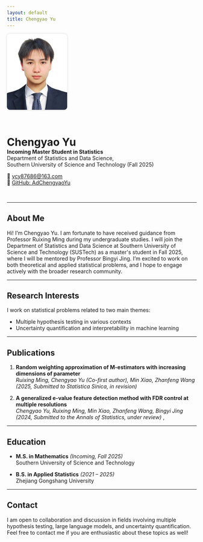 ```yaml
---
layout: default
title: Chengyao Yu
---
```


<div style="display: flex; align-items: center; gap: 30px; flex-wrap: wrap; margin-bottom: 30px;">
  <img src="profile.jpg" alt="Chengyao Yu" width="160" style="border-radius: 8px; box-shadow: 0 0 5px rgba(0,0,0,0.15);" />
  <div>
    <h1 style="margin-bottom: 0;">Chengyao Yu</h1>
    <p style="margin-top: 0;"><strong>Incoming Master Student in Statistics</strong><br/>
    Department of Statistics and Data Science,<br/>
    Southern University of Science and Technology (Fall 2025)</p>
    <p>
      📧 <a href="mailto:ycy87686@163.com">ycy87686@163.com</a><br/>
      🔗 <a href="https://github.com/AdChengyaoYu" target="_blank">GitHub: AdChengyaoYu</a>
    </p>
  </div>
</div>

---

## About Me

Hi! I’m Chengyao Yu. I am fortunate to have received guidance from Professor Ruixing Ming during my undergraduate studies. I will join the Department of Statistics and Data Science at Southern University of Science and Technology (SUSTech) as a master's student in Fall 2025, where I will be mentored by Professor Bingyi Jing. I’m excited to work on both theoretical and applied statistical problems, and I hope to engage actively with the broader research community.

---

## Research Interests

I work on statistical problems related to two main themes:

- Multiple hypothesis testing in various contexts  
- Uncertainty quantification and interpretability in machine learning

---

## Publications

1. **Random weighting approximation of M-estimators with increasing dimensions of parameter**  
   *Ruixing Ming, Chengyao Yu (Co-first author), Min Xiao, Zhanfeng Wang*
   *(2025, Submitted to Statistica Sinica, in revision)*

3. **A generalized e-value feature detection method with FDR control at multiple resolutions**  
   *Chengyao Yu, Ruixing Ming, Min Xiao, Zhanfeng Wang, Bingyi Jing*
   *(2024, Submitted to the Annals of Statistics, under review)*
,
---

## Education

- **M.S. in Mathematics** *(Incoming, Fall 2025)*  
  Southern University of Science and Technology

- **B.S. in Applied Statistics** *(2021 – 2025)*  
  Zhejiang Gongshang University

---

## Contact

I am open to collaboration and discussion in fields involving multiple hypothesis testing, large language models, and uncertainty quantification.  
Feel free to contact me if you are enthusiastic about these topics as well!

